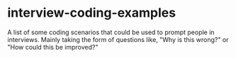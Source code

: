 # interview-coding-examples
A list of some coding scenarios that could be used to prompt people in interviews. Mainly taking the form of questions like, "Why is this wrong?" or "How could this be improved?"

